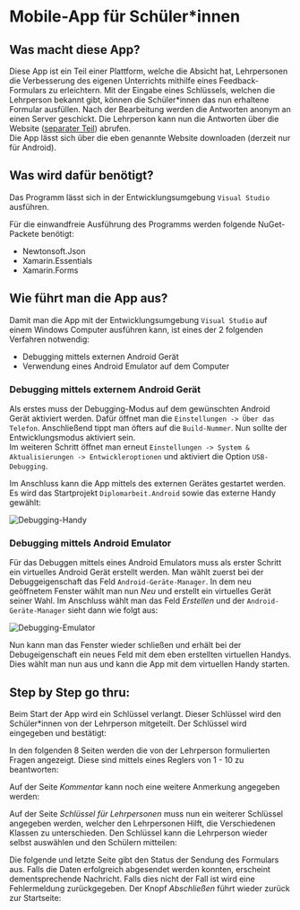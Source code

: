 # Mobile-App für Schüler*innen

## Was macht diese App?

Diese App ist ein Teil einer Plattform, welche die Absicht hat, Lehrpersonen die Verbesserung des eigenen Unterrichts mithilfe eines Feedback-Formulars zu erleichtern. Mit der Eingabe eines Schlüssels, welchen die Lehrperson bekannt gibt, können die Schüler\*innen das nun erhaltene Formular ausfüllen. Nach der Bearbeitung werden die Antworten anonym an einen Server geschickt. Die Lehrperson kann nun die Antworten über die Website ([separater Teil](https://github.com/DavidSimma/Diplomarbeit_Lehrerbewertung/tree/Website)) abrufen.  
Die App lässt sich über die eben genannte Website downloaden (derzeit nur für Android).

## Was wird dafür benötigt?

Das Programm lässt sich in der Entwicklungsumgebung `Visual Studio` ausführen.  

Für die einwandfreie Ausführung des Programms werden folgende NuGet-Packete benötigt:
 - Newtonsoft.Json
 - Xamarin.Essentials
 - Xamarin.Forms

## Wie führt man die App aus?

Damit man die App mit der Entwicklungsumgebung `Visual Studio` auf einem Windows Computer ausführen kann, ist eines der 2 folgenden Verfahren notwendig:
 - Debugging mittels externen Android Gerät
 - Verwendung eines Android Emulator auf dem Computer

### Debugging mittels externem Android Gerät

Als erstes muss der Debugging-Modus auf dem gewünschten Android Gerät aktiviert werden. Dafür öffnet man die `Einstellungen -> Über das Telefon`. Anschließend tippt man öfters auf die `Build-Nummer`. Nun sollte der Entwicklungsmodus aktiviert sein.  
Im weiteren Schritt öffnet man erneut `Einstellungen -> System & Aktualisierungen -> Entwickleroptionen` und aktiviert die Option `USB-Debugging`.  

Im Anschluss kann die App mittels des externen Gerätes gestartet werden. Es wird das Startprojekt `Diplomarbeit.Android` sowie das externe Handy gewählt:  

![Debugging-Handy](https://user-images.githubusercontent.com/56593280/151257740-bc127d0a-6db5-4d66-a5ca-2c30c3d98dad.jpg)


### Debugging mittels Android Emulator

Für das Debuggen mittels eines Android Emulators muss als erster Schritt ein virtuelles Android Gerät erstellt werden. Man wählt zuerst bei der Debuggeigenschaft das Feld `Android-Geräte-Manager`. In dem neu geöffnetem Fenster wählt man nun *Neu* und erstellt ein virtuelles Gerät seiner Wahl. Im Anschluss wählt man das Feld *Erstellen* und der `Android-Geräte-Manager` sieht dann wie folgt aus:  

![Debugging-Emulator](https://user-images.githubusercontent.com/56593280/151258821-625cfc40-c5f8-47cd-a578-a9df8c2a6dee.jpg)

Nun kann man das Fenster wieder schließen und erhält bei der Debugeigenschaft ein neues Feld mit dem eben erstellten virtuellen Handys. Dies wählt man nun aus und kann die App mit dem virtuellen Handy starten.

## Step by Step go thru:

Beim Start der App wird ein Schlüssel verlangt. Dieser Schlüssel wird den Schüler\*innen von der Lehrperson mitgeteilt. Der Schlüssel wird eingegeben und bestätigt:  



In den folgenden 8 Seiten werden die von der Lehrperson formulierten Fragen angezeigt. Diese sind mittels eines Reglers von 1 - 10 zu beantworten:  



Auf der Seite *Kommentar* kann noch eine weitere Anmerkung angegeben werden:  



Auf der Seite *Schlüssel für Lehrpersonen* muss nun ein weiterer Schlüssel angegeben werden, welcher den Lehrpersonen Hilft, die Verschiedenen Klassen zu unterschieden. Den Schlüssel kann die Lehrperson wieder selbst auswählen und den Schülern mitteilen:  



Die folgende und letzte Seite gibt den Status der Sendung des Formulars aus. Falls die Daten erfolgreich abgesendet werden konnten, erscheint dementsprechende Nachricht. Falls dies nicht der Fall ist wird eine Fehlermeldung zurückgegeben. Der Knopf *Abschließen* führt wieder zurück zur Startseite:  

